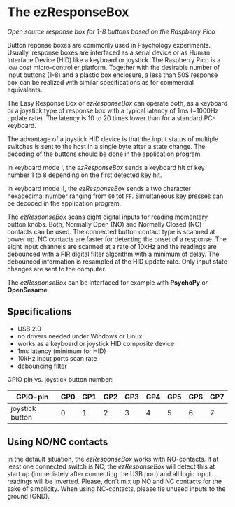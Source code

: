 # The ezResponseBox

*Open source response box for 1-8 buttons based on the Raspberry Pico*

Button reponse boxes are commonly used in Psychology experiments. Usually, response boxes are interfaced as a serial device or as Human Interface Device (HID) like a keyboard or joystick. The Raspberry Pico is a low cost micro-controller platform. Together with the desirable number of input buttons (1-8) and a plastic box enclosure, a less than 50$ response box can be realized with similar specifications as for commercial equivalents.

The Easy Response Box or *ezResponseBox* can operate both, as a keyboard or a joystick type of response box with a typical latency of 1ms (=1000Hz update rate). The latency is 10 to 20 times lower than for a standard PC-keyboard.

The advantage of a joystick HID device is that the input status  of multiple switches is sent to the host in a single byte after a state change. The decoding of the buttons should be done in the application program.

In keyboard mode I, the *ezResponseBox* sends a keyboard hit of key number 1 to 8 depending on the first detected key hit.

In keyboard mode II, the *ezResponseBox* sends a two character hexadecimal number ranging from `00` tot `FF`. Simultaneous key presses can be decoded in the application program.

The *ezResponseBox* scans eight digital inputs for reading momentary button knobs. Both, Normally Open (NO) and Normally Closed (NC) contacts can be used. The connected button contact type is scanned at power up. NC contacts are faster for detecting the onset of a response. The eight input channels are scanned at a rate of 10kHz and the readings are debounced with a FIR digital filter algorithm with a minimum of delay. The debounced information is resampled at the HID update rate. Only input state changes are sent to the computer.

The *ezResponseBox* can be interfaced for example with **PsychoPy** or **OpenSesame**.


## Specifications
- USB 2.0
- no drivers needed under Windows or Linux
- works as a keyboard or joystick HID composite device
- 1ms latency (minimum for HID)
- 10kHz input ports scan rate
- debouncing filter

GPIO pin vs. joystick button number:

GPIO-pin | GP0 | GP1 | GP2 | GP3 | GP4 | GP5 | GP6 | GP7
-------- | --- | --- | --- | --- | --- | --- | --- | ---
joystick button | 0 | 1 | 2 | 3 | 4 | 5 | 6 | 7 

## Using NO/NC contacts
In the default situation, the *ezResponseBox* works with NO-contacts. If at least one connected switch is NC, the *ezResponseBox* will detect this at start up (immediately after connecting the USB port) and all logic input readings will be inverted. Please, don't mix up NO and NC contacts for the sake of simplicity. When using NC-contacts, please tie unused inputs to the ground (GND).


